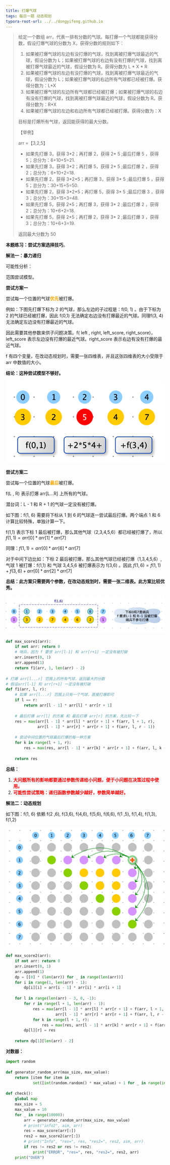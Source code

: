 ```yaml
---
title: 打爆气球
tags: 每日一题 动态规划
typora-root-url: ../../dongyifeng.github.io
---
```


> 给定一个数组 arr，代表一排有分数的气球。每打爆一个气球都能获得分数，假设打爆气球的分数为 X，获得分数的规则如下：
>
> 1. 如果被打爆气球的左边有没打爆的气球，找到离被打爆气球最近的气球，假设分数为 L；如果被打爆气球的右边有没有打爆的气球，找到离被打爆气球最近的气球，假设分数为 R。获得分数为 L * X * R
> 2. 如果被打爆气球的左边有没打爆的气球，找到离被打爆气球最近的气球，假设分数为 L；如果被打爆气球的右边所有气球都已经被打爆。获得分数为：L*X
> 3. 如果被打爆气球的左边所有气球都已经被打爆；如果被打爆气球的右边有没有打爆的气球，找到离被打爆气球最近的气球，假设分数为 R。获得分数为：R*X
> 4. 如果被打爆气球的左边和右边所有气球都已经被打爆。获得分数为：X
>
> 目标是打爆所有气球，返回能获得的最大分数。
>
> 【举例】
>
> arr =【3,2,5】
>
> - 如果先打爆 3，获得 3\*2；再打爆 2，获得 2\* 5 ;最后打爆 5 ，获得 5；总分为：6+10+5=21.
> - 如果先打爆 3，获得 3\*2；再打爆 5，获得 2\* 5 ;最后打爆 2 ，获得 2；总分为：6+10+2=18.
> - 如果先打爆 2，获得 3\*2*5；再打爆 3，获得 3\* 5 ;最后打爆 5 ，获得 5；总分为：30+15+5=50.
> - 如果先打爆 2，获得 3\*2*5；再打爆 5，获得 3\* 5 ;最后打爆 3 ，获得 3；总分为：30+15+3=48.
> - 如果先打爆 5，获得 2\*5；再打爆 3，获得 3\* 2 ;最后打爆 2 ，获得 2；总分为：10+6+2=18.
> - 如果先打爆 5，获得 2\*5；再打爆 2，获得 3\* 2 ;最后打爆 3 ，获得 3；总分为：10+6+3=19.
>
> 返回最大分数为 50

**本题练习：尝试方案选择技巧**。



**解法一：暴力递归**

可能性分析：

范围尝试模型。

**尝试方案一**

尝试每一个位置的气球<font color=orange>**优先**</font>被打爆。

例如：下图先打爆下标为 2 的气球，那么左边的子过程是：f(0, 1) 。由于下标为 2 的气球已经被打爆，因此 f(0,1) 无法确定右边没有打爆最近的气球。同理f(3, 4) 无法确定左边没有打爆最近的气球。

因此需要其他参数来供子问题决策。f( left , right, left_score, right_score)，left_score 表示左边没有打爆的最近气球。right_score 表示右边有没有打爆的最近气球。

f 有四个变量，在改动态规划时，需要一张四维表，并且这张四维表的大小受限于 arr 中数值的大小。

**结论：这种尝试模型不够好。**

![](/images/assets/screenshot-20221103-000018.png)



**尝试方案二**

尝试每一个位置的气球<font color=orange>**最后**</font>被打爆。

f(L , R) 表示打爆 arr[L...R] 上所有的气球。

潜台词：L - 1 和 R + 1 的气球一定没有被打爆。

如下图：f(1, 6) 需要将下标从 1 到 6 的气球逐一尝试最后打爆。两个端点 1 和 6 计算比较特殊，单独计算一下。

f(1,1) 表示下标 1 最后被打爆，那么其他气球（2,3,4,5,6）都已经被打爆了，所以 $f(1,1)=arr[0]*arr[1]*arr[7]$

同理：$f(1,1)=arr[0]*arr[6]*arr[7]$

对于中间下边比如：下标 2 最后被打爆，那么其他气球已经被打爆（1,3,4,5,6）,气球 1 被打爆：f(1,1) 和 气球 3,4,5,6 被打爆表示为 f(3,6) 。因此 $f(1,6)=f(1,1)+f(3,6)+arr[0]*arr[2]*arr[7]$



**总结：此方案只需要两个参数，在改动态规划时，需要一张二维表。此方案比较优秀。**

![](/images/assets/screenshot-20221103-091112.png)

```python
def max_score1(arr):
    if not arr: return 0
    # 哨兵，因为 f 要求 arr[l-1] 和 arr[r+1] 一定没有被打破
    arr.insert(0, 1)
    arr.append(1)
    return f1(arr, 1, len(arr) - 2)

# 打爆 arr[l...r] 范围上的所有气球，返回最大的分数
# 假设arr[l-1] 和 arr[r+1] 一定没有被打破
def f1(arr, l, r):
    # 如果 arr[l...r] 范围上只有一个气球，直接打爆即可
    if l == r:
        return arr[l - 1] * arr[l] * arr[r + 1]

    # 最后打爆 arr[l] 的方案 和 最后打爆 arr[r] 的方案，先比较一下
    res = max(arr[l - 1] * arr[l] * arr[r + 1] + f(arr, l + 1, r),
              arr[l - 1] * arr[r] * arr[r + 1] + f(arr, l, r - 1))

    # 尝试中间位置的气球最后打爆的每一种方案
    for k in range(l + 1, r):
        res = max(res, arr[l - 1] * arr[k] * arr[r + 1] + f(arr, l, k - 1) + f(arr, k + 1, r))

    return res
```



**总结：**

1. <font color=red>**大问题所有的影响都要通过参数传递给小问题，便于小问题在决策过程中使用。**</font>
2. <font color=red>**可能性尝试策略：递归函数参数越少越好，参数简单越好。**</font>



**解法二：动态规划**



如下图：f(1, 6) 依赖 f(2 ,6), f(3,6), f(4,6), f(5,6), f(6,6), f(1 ,5), f(1,4), f(1,3), f(1,2)

![](/images/assets/screenshot-20221103-101916.png)

```python
def max_score2(arr):
    if not arr: return 0
    arr.insert(0, 1)
    arr.append(1)
    dp = [[0] * (len(arr)) for _ in range(len(arr))]
    for i in range(1, len(arr) - 1):
        dp[i][i] = arr[i - 1] * arr[i] * arr[i + 1]

    for l in range(len(arr) - 3, 0, -1):
        for r in range(l + 1, len(arr) - 1):
            res = max(arr[l - 1] * arr[l] * arr[r + 1] + f(arr, l + 1, r),
                      arr[l - 1] * arr[r] * arr[r + 1] + f(arr, l, r - 1))
            for k in range(l + 1, r):
                res = max(res, arr[l - 1] * arr[k] * arr[r + 1] + f(arr, l, k - 1) + f(arr, k + 1, r))
        dp[l][r] = res

    return dp[1][len(arr) - 2]
```



**对数器：**

```python
import random

def generator_random_arr(max_size, max_value):
    return [item for item in
            set([int(random.random() * max_value) + 1 for _ in range(int(random.random() * max_size) + 1)])]

def check():
    global map
    max_size = 5
    max_value = 10
    for _ in range(10000):
        arr = generator_random_arr(max_size, max_value)
        # print("info2", aim, arr)
        res = max_score(arr[:])
        res2 = max_score2(arr[:])
        # print("Info", "res=", res, "res2=", res2, aim, arr)
        if res != res2 or res != res2:
            print("ERROR", "res=", res, "res2=", res2, arr)
    print("OVER")
```


